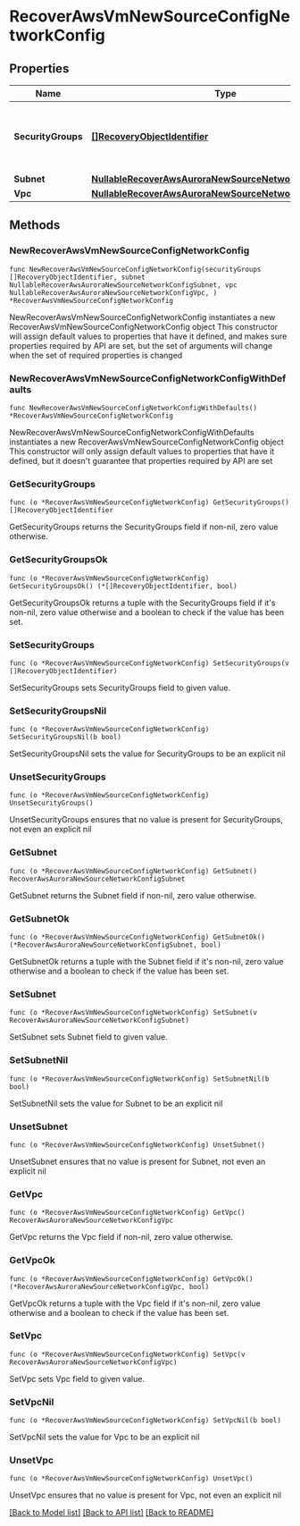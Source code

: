 # RecoverAwsVmNewSourceConfigNetworkConfig

## Properties

Name | Type | Description | Notes
------------ | ------------- | ------------- | -------------
**SecurityGroups** | [**[]RecoveryObjectIdentifier**](RecoveryObjectIdentifier.md) | Specifies the network security groups within above VPC. | 
**Subnet** | [**NullableRecoverAwsAuroraNewSourceNetworkConfigSubnet**](RecoverAwsAuroraNewSourceNetworkConfigSubnet.md) |  | 
**Vpc** | [**NullableRecoverAwsAuroraNewSourceNetworkConfigVpc**](RecoverAwsAuroraNewSourceNetworkConfigVpc.md) |  | 

## Methods

### NewRecoverAwsVmNewSourceConfigNetworkConfig

`func NewRecoverAwsVmNewSourceConfigNetworkConfig(securityGroups []RecoveryObjectIdentifier, subnet NullableRecoverAwsAuroraNewSourceNetworkConfigSubnet, vpc NullableRecoverAwsAuroraNewSourceNetworkConfigVpc, ) *RecoverAwsVmNewSourceConfigNetworkConfig`

NewRecoverAwsVmNewSourceConfigNetworkConfig instantiates a new RecoverAwsVmNewSourceConfigNetworkConfig object
This constructor will assign default values to properties that have it defined,
and makes sure properties required by API are set, but the set of arguments
will change when the set of required properties is changed

### NewRecoverAwsVmNewSourceConfigNetworkConfigWithDefaults

`func NewRecoverAwsVmNewSourceConfigNetworkConfigWithDefaults() *RecoverAwsVmNewSourceConfigNetworkConfig`

NewRecoverAwsVmNewSourceConfigNetworkConfigWithDefaults instantiates a new RecoverAwsVmNewSourceConfigNetworkConfig object
This constructor will only assign default values to properties that have it defined,
but it doesn't guarantee that properties required by API are set

### GetSecurityGroups

`func (o *RecoverAwsVmNewSourceConfigNetworkConfig) GetSecurityGroups() []RecoveryObjectIdentifier`

GetSecurityGroups returns the SecurityGroups field if non-nil, zero value otherwise.

### GetSecurityGroupsOk

`func (o *RecoverAwsVmNewSourceConfigNetworkConfig) GetSecurityGroupsOk() (*[]RecoveryObjectIdentifier, bool)`

GetSecurityGroupsOk returns a tuple with the SecurityGroups field if it's non-nil, zero value otherwise
and a boolean to check if the value has been set.

### SetSecurityGroups

`func (o *RecoverAwsVmNewSourceConfigNetworkConfig) SetSecurityGroups(v []RecoveryObjectIdentifier)`

SetSecurityGroups sets SecurityGroups field to given value.


### SetSecurityGroupsNil

`func (o *RecoverAwsVmNewSourceConfigNetworkConfig) SetSecurityGroupsNil(b bool)`

 SetSecurityGroupsNil sets the value for SecurityGroups to be an explicit nil

### UnsetSecurityGroups
`func (o *RecoverAwsVmNewSourceConfigNetworkConfig) UnsetSecurityGroups()`

UnsetSecurityGroups ensures that no value is present for SecurityGroups, not even an explicit nil
### GetSubnet

`func (o *RecoverAwsVmNewSourceConfigNetworkConfig) GetSubnet() RecoverAwsAuroraNewSourceNetworkConfigSubnet`

GetSubnet returns the Subnet field if non-nil, zero value otherwise.

### GetSubnetOk

`func (o *RecoverAwsVmNewSourceConfigNetworkConfig) GetSubnetOk() (*RecoverAwsAuroraNewSourceNetworkConfigSubnet, bool)`

GetSubnetOk returns a tuple with the Subnet field if it's non-nil, zero value otherwise
and a boolean to check if the value has been set.

### SetSubnet

`func (o *RecoverAwsVmNewSourceConfigNetworkConfig) SetSubnet(v RecoverAwsAuroraNewSourceNetworkConfigSubnet)`

SetSubnet sets Subnet field to given value.


### SetSubnetNil

`func (o *RecoverAwsVmNewSourceConfigNetworkConfig) SetSubnetNil(b bool)`

 SetSubnetNil sets the value for Subnet to be an explicit nil

### UnsetSubnet
`func (o *RecoverAwsVmNewSourceConfigNetworkConfig) UnsetSubnet()`

UnsetSubnet ensures that no value is present for Subnet, not even an explicit nil
### GetVpc

`func (o *RecoverAwsVmNewSourceConfigNetworkConfig) GetVpc() RecoverAwsAuroraNewSourceNetworkConfigVpc`

GetVpc returns the Vpc field if non-nil, zero value otherwise.

### GetVpcOk

`func (o *RecoverAwsVmNewSourceConfigNetworkConfig) GetVpcOk() (*RecoverAwsAuroraNewSourceNetworkConfigVpc, bool)`

GetVpcOk returns a tuple with the Vpc field if it's non-nil, zero value otherwise
and a boolean to check if the value has been set.

### SetVpc

`func (o *RecoverAwsVmNewSourceConfigNetworkConfig) SetVpc(v RecoverAwsAuroraNewSourceNetworkConfigVpc)`

SetVpc sets Vpc field to given value.


### SetVpcNil

`func (o *RecoverAwsVmNewSourceConfigNetworkConfig) SetVpcNil(b bool)`

 SetVpcNil sets the value for Vpc to be an explicit nil

### UnsetVpc
`func (o *RecoverAwsVmNewSourceConfigNetworkConfig) UnsetVpc()`

UnsetVpc ensures that no value is present for Vpc, not even an explicit nil

[[Back to Model list]](../README.md#documentation-for-models) [[Back to API list]](../README.md#documentation-for-api-endpoints) [[Back to README]](../README.md)


